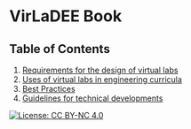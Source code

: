 # VirLaDEE Book


## Table of Contents
1. [Requirements for the design of virtual labs](Requirements.md)
2. [Uses of virtual labs in engineering curricula](Curricula.md)
3. [Best Practices](BestPractices.md)
4. [Guidelines for technical developments](Guidelines.md)





[![License: CC BY-NC 4.0](https://img.shields.io/badge/License-CC%20BY--NC%204.0-lightgrey.svg)](https://creativecommons.org/licenses/by-nc/4.0/)

